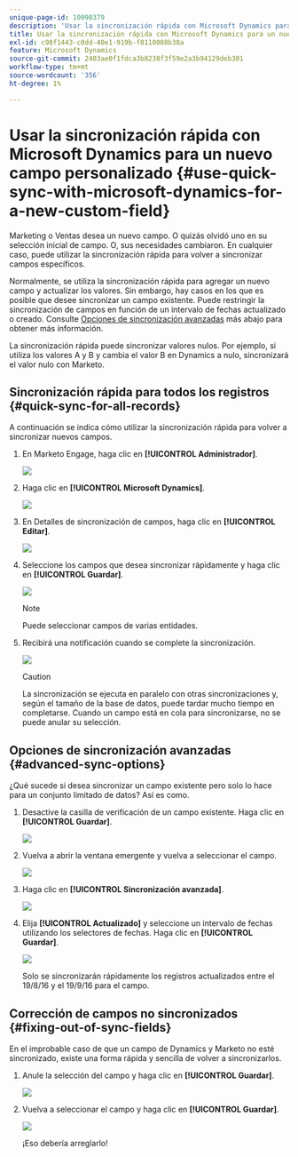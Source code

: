 ```yaml
---
unique-page-id: 10098379
description: 'Usar la sincronización rápida con Microsoft Dynamics para un nuevo campo personalizado: Documentos de Marketo: documentación del producto'
title: Usar la sincronización rápida con Microsoft Dynamics para un nuevo campo personalizado
exl-id: c98f1443-c0dd-40e1-919b-f8110088b38a
feature: Microsoft Dynamics
source-git-commit: 2403ae0f1fdca3b8238f3f59e2a3b94129deb301
workflow-type: tm+mt
source-wordcount: '356'
ht-degree: 1%

---
```


# Usar la sincronización rápida con Microsoft Dynamics para un nuevo campo personalizado {#use-quick-sync-with-microsoft-dynamics-for-a-new-custom-field}

Marketing o Ventas desea un nuevo campo. O quizás olvidó uno en su selección inicial de campo. O, sus necesidades cambiaron. En cualquier caso, puede utilizar la sincronización rápida para volver a sincronizar campos específicos.

Normalmente, se utiliza la sincronización rápida para agregar un nuevo campo y actualizar los valores. Sin embargo, hay casos en los que es posible que desee sincronizar un campo existente. Puede restringir la sincronización de campos en función de un intervalo de fechas actualizado o creado. Consulte [Opciones de sincronización avanzadas](#Advanced_Sync_Options) más abajo para obtener más información.

La sincronización rápida puede sincronizar valores nulos. Por ejemplo, si utiliza los valores A y B y cambia el valor B en Dynamics a nulo, sincronizará el valor nulo con Marketo.

## Sincronización rápida para todos los registros {#quick-sync-for-all-records}

A continuación se indica cómo utilizar la sincronización rápida para volver a sincronizar nuevos campos.

1. En Marketo Engage, haga clic en **[!UICONTROL Administrador]**.

   ![](assets/image2016-8-19-11-3a14-3a5.png)

1. Haga clic en **[!UICONTROL Microsoft Dynamics]**.

   ![](assets/image2016-8-19-11-3a15-3a8.png)

1. En Detalles de sincronización de campos, haga clic en **[!UICONTROL Editar]**.

   ![](assets/image2016-8-19-11-3a16-3a22.png)

1. Seleccione los campos que desea sincronizar rápidamente y haga clic en **[!UICONTROL Guardar]**.

   ![](assets/image2016-8-25-15-3a26-3a11.png)

   >[!NOTE]
   >
   >Puede seleccionar campos de varias entidades.

1. Recibirá una notificación cuando se complete la sincronización.

   ![](assets/field-sync-update-notification.png)

   >[!CAUTION]
   >
   >La sincronización se ejecuta en paralelo con otras sincronizaciones y, según el tamaño de la base de datos, puede tardar mucho tiempo en completarse. Cuando un campo está en cola para sincronizarse, no se puede anular su selección.

## Opciones de sincronización avanzadas {#advanced-sync-options}

¿Qué sucede si desea sincronizar un campo existente pero solo lo hace para un conjunto limitado de datos? Así es como.

1. Desactive la casilla de verificación de un campo existente. Haga clic en **[!UICONTROL Guardar]**.

   ![](assets/image2016-8-25-16-3a16-3a32.png)

1. Vuelva a abrir la ventana emergente y vuelva a seleccionar el campo.

   ![](assets/select-field-reselect-hand.png)

1. Haga clic en **[!UICONTROL Sincronización avanzada]**.

   ![](assets/image2016-8-25-15-3a52-3a9.png)

1. Elija **[!UICONTROL Actualizado]** y seleccione un intervalo de fechas utilizando los selectores de fechas. Haga clic en **[!UICONTROL Guardar]**.

   ![](assets/image2016-8-25-16-3a0-3a3.png)

   Solo se sincronizarán rápidamente los registros actualizados entre el 19/8/16 y el 19/9/16 para el campo.

## Corrección de campos no sincronizados {#fixing-out-of-sync-fields}

En el improbable caso de que un campo de Dynamics y Marketo no esté sincronizado, existe una forma rápida y sencilla de volver a sincronizarlos.

1. Anule la selección del campo y haga clic en **[!UICONTROL Guardar]**.

   ![](assets/image2016-8-25-16-3a16-3a32-1.png)

1. Vuelva a seleccionar el campo y haga clic en **[!UICONTROL Guardar]**.

   ![](assets/image2016-8-25-16-3a20-3a45.png)

   ¡Eso debería arreglarlo!
